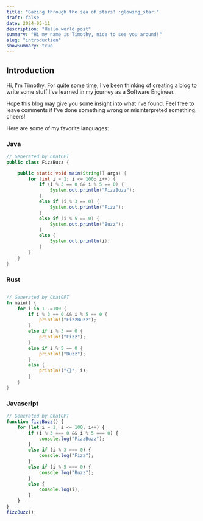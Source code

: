 ```yaml
---
title: "Gazing through the sea of stars! :glowing_star:"
draft: false
date: 2024-05-11
description: "Hello world post"
summary: "Hi my name is Timothy, nice to see you around!"
slug: "introduction"
showSummary: true
---
```

## Introduction

Hi, I'm Timothy. For quite some time, I've been thinking of creating a blog to write some stuff I've learned in my journey as a Software Engineer. 

Hope this blog may give you some insight into what I've found. Feel free to leave comments if I've done something wrong or misinterpreted something. cheers!

Here are some of my favorite languages:

### Java
```java
// Generated by ChatGPT
public class FizzBuzz {

    public static void main(String[] args) {
        for (int i = 1; i <= 100; i++) {
            if (i % 3 == 0 && i % 5 == 0) {
                System.out.println("FizzBuzz");
            }
            else if (i % 3 == 0) {
                System.out.println("Fizz");
            }
            else if (i % 5 == 0) {
                System.out.println("Buzz");
            }
            else {
                System.out.println(i);
            }
        }
    }
}

```

### Rust
```rust

// Generated by ChatGPT
fn main() {
    for i in 1..=100 {
        if i % 3 == 0 && i % 5 == 0 {
            println!("FizzBuzz");
        }
        else if i % 3 == 0 {
            println!("Fizz");
        }
        else if i % 5 == 0 {
            println!("Buzz");
        }
        else {
            println!("{}", i);
        }
    }
}

```

### Javascript 
```javascript
// Generated by ChatGPT
function fizzBuzz() {
    for (let i = 1; i <= 100; i++) {
        if (i % 3 === 0 && i % 5 === 0) {
            console.log("FizzBuzz");
        }
        else if (i % 3 === 0) {
            console.log("Fizz");
        }
        else if (i % 5 === 0) {
            console.log("Buzz");
        }
        else {
            console.log(i);
        }
    }
}
fizzBuzz();
```